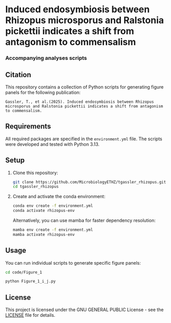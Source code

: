 # Induced endosymbiosis between Rhizopus microsporus and Ralstonia pickettii indicates a shift from antagonism to commensalism 
### Accompanying analyses scripts

## Citation
This repository contains a collection of Python scripts for generating figure panels for the following publication: 

```
Gassler, T., et al.(2025). Induced endosymbiosis between Rhizopus microsporus and Ralstonia pickettii indicates a shift from antagonism to commensalism.
```

## Requirements

All required packages are specified in the `environment.yml` file. The scripts were developed and tested with Python 3.13.


## Setup

1. Clone this repository:
   ```bash
   git clone https://github.com/MicrobiologyETHZ/tgassler_rhizopus.git
   cd tgassler_rhizopus
   ```

2. Create and activate the conda environment:
   ```bash
   conda env create -f environment.yml
   conda activate rhizopus-env
   ```
   
   Alternatively, you can use mamba for faster dependency resolution:
   ```bash
   mamba env create -f environment.yml
   mamba activate rhizopus-env
   ```

## Usage

You can run individual scripts to generate specific figure panels:

```bash
cd code/Figure_1

python Figure_1_i_j.py

```

## License

This project is licensed under the GNU GENERAL PUBLIC License - see the [LICENSE](LICENSE) file for details.
